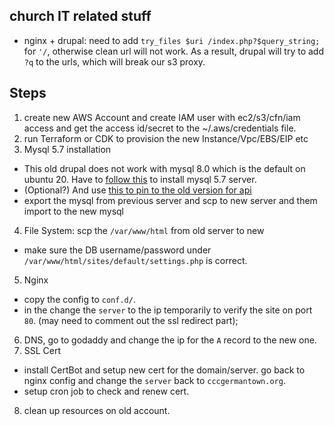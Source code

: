 ## church IT related stuff
* nginx + drupal: need to add `try_files $uri /index.php?$query_string;` for `'/`, otherwise clean url will not work. As a result, drupal will try to add `?q` to the urls, which will break our s3 proxy.

## Steps
1. create new AWS Account and create IAM user with ec2/s3/cfn/iam access and get the access id/secret to the ~/.aws/credentials file.
2. run Terraform or CDK to provision the new Instance/Vpc/EBS/EIP etc
3. Mysql 5.7 installation
  * This old drupal does not work with mysql 8.0 which is the default on ubuntu 20. Have to [follow this](https://www.fosstechnix.com/how-to-install-mysql-5-7-on-ubuntu-20-04-lts/) to install mysql 5.7 server.
  * (Optional?) And use [this to pin to the old version for api](https://askubuntu.com/questions/1232558/install-mysql-5-7-on-ubuntu-20-04)
  * export the mysql from previous server and scp to new server and them import to the new mysql
4. File System: scp the `/var/www/html` from old server to new
  * make sure the DB username/password under `/var/www/html/sites/default/settings.php` is correct.
5. Nginx
  * copy the config to `conf.d/`.
  * in the change the `server` to the ip temporarily to verify the site on port `80`. (may need to comment out the ssl redirect part);
6. DNS, go to godaddy and change the ip for the `A` record to the new one.
7. SSL Cert
  * install CertBot and setup new cert for the domain/server. go back to nginx config and change the `server` back to `cccgermantown.org`.
  * setup cron job to check and renew cert.
8. clean up resources on old account.
